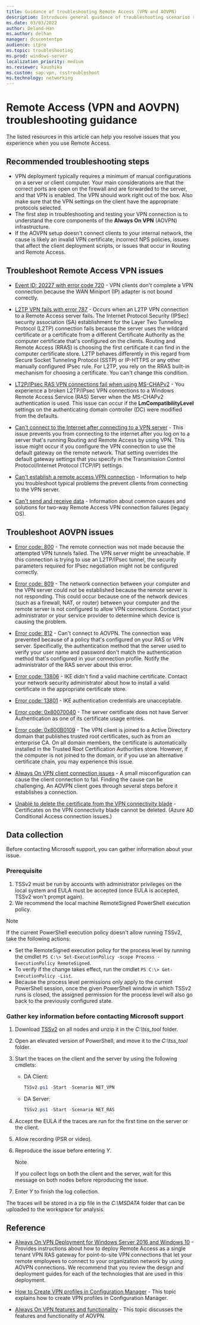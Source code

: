 ```yaml
---
title: Guidance of troubleshooting Remote Access (VPN and AOVPN)
description: Introduces general guidance of troubleshooting scenarios related to Remote Access (VPN and AOVPN).
ms.date: 03/03/2022
author: Deland-Han
ms.author: delhan
manager: dcscontentpm
audience: itpro
ms.topic: troubleshooting
ms.prod: windows-server
localization_priority: medium
ms.reviewer: kaushika
ms.custom: sap:vpn, csstroubleshoot
ms.technology: networking
---
```

# Remote Access (VPN and AOVPN) troubleshooting guidance

The listed resources in this article can help you resolve issues that you experience when you use Remote Access.

## Recommended troubleshooting steps

- VPN deployment typically requires a minimum of manual configurations on a server or client computer. Your main considerations are that the correct ports are open on the firewall and are forwarded to the server, and that VPN is enabled. The VPN should work right out of the box. Also make sure that the VPN settings on the client have the appropriate protocols selected.
- The first step in troubleshooting and testing your VPN connection is to understand the core components of the **Always On VPN** (AOVPN) infrastructure.
- If the AOVPN setup doesn't connect clients to your internal network, the cause is likely an invalid VPN certificate, incorrect NPS policies, issues that affect the client deployment scripts, or issues that occur in Routing and Remote Access.

## Troubleshoot Remote Access VPN issues

- [Event ID: 20227 with error code 720](troubleshoot-error-720-when-establishing-a-vpn-connection.md) - VPN clients don't complete a VPN connection because the WAN Miniport (IP) adapter is not bound correctly.

- [L2TP VPN fails with error 787](l2tp-vpn-fails-with-error-787.md) - Occurs when an L2TP VPN connection to a Remote Access server fails. The Internet Protocol Security (IPSec) security association (SA) establishment for the Layer Two Tunneling Protocol (L2TP) connection fails because the server uses the wildcard certificate or a certificate from a different Certificate Authority as the computer certificate that's configured on the clients. Routing and Remote Access (RRAS) is choosing the first certificate it can find in the computer certificate store. L2TP behaves differently in this regard from Secure Socket Tunneling Protocol (SSTP) or IP-HTTPS or any other manually configured IPsec rule. For L2TP, you rely on the RRAS built-in mechanism for choosing a certificate. You can't change this condition.
  
- [LT2P/IPsec RAS VPN connections fail when using MS-CHAPv2](rras-vpn-connections-fail-ms-chapv2-authentication.md) - You experience a broken L2TP/IPsec VPN connections to a Windows Remote Access Service (RAS) Server when the MS-CHAPv2 authentication is used. This issue can occur if the **LmCompatibilityLevel** settings on the authenticating domain controller (DC) were modified from the defaults.

- [Can't connect to the Internet after connecting to a VPN server](cannot-connect-to-internet-vpn-server.md) - This issue prevents you from connecting to the internet after you log on to a server that's running Routing and Remote Access by using VPN. This issue might occur if you configure the VPN connection to use the default gateway on the remote network. That setting overrides the default gateway settings that you specify in the Transmission Control Protocol/Internet Protocol (TCP/IP) settings.

- [Can't establish a remote access VPN connection](install-configure-virtual-private-network-server.md#cant-establish-a-remote-access-vpn-connection) - Information to help you troubleshoot typical problems the prevent clients from connecting to the VPN server.

- [Can't send and receive data](install-configure-virtual-private-network-server.md#cant-send-and-receive-data) - Information about common causes and solutions for two-way Remote Access VPN connection failures (legacy OS).

## Troubleshoot AOVPN issues

- [Error code: 800](/windows-server/remote/remote-access/vpn/always-on-vpn/deploy/always-on-vpn-deploy-troubleshooting#error-code-800) - The remote connection was not made because the attempted VPN tunnels failed. The VPN server might be unreachable. If this connection is trying to use an L2TP/IPsec tunnel, the security parameters required for IPsec negotiation might not be configured correctly.

- [Error code: 809](/windows-server/remote/remote-access/vpn/always-on-vpn/deploy/always-on-vpn-deploy-troubleshooting#error-code-809) - The network connection between your computer and the VPN server could not be established because the remote server is not responding. This could occur because one of the network devices (such as a firewall, NAT, or router) between your computer and the remote server is not configured to allow VPN connections. Contact your administrator or your service provider to determine which device is causing the problem.

- [Error code: 812](/windows-server/remote/remote-access/vpn/always-on-vpn/deploy/always-on-vpn-deploy-troubleshooting#error-code-812) - Can't connect to AOVPN. The connection was prevented because of a policy that's configured on your RAS or VPN server. Specifically, the authentication method that the server used to verify your user name and password don't match the authentication method that's configured in your connection profile. Notify the administrator of the RAS server about this error.

- [Error code: 13806](/windows-server/remote/remote-access/vpn/always-on-vpn/deploy/always-on-vpn-deploy-troubleshooting#error-code-13806) - IKE didn't find a valid machine certificate. Contact your network security administrator about how to install a valid certificate in the appropriate certificate store.

- [Error code: 13801](/windows-server/remote/remote-access/vpn/always-on-vpn/deploy/always-on-vpn-deploy-troubleshooting#error-code-13801) - IKE authentication credentials are unacceptable.

- [Error code: 0x80070040](/windows-server/remote/remote-access/vpn/always-on-vpn/deploy/always-on-vpn-deploy-troubleshooting#error-code-0x80070040) - The server certificate does not have Server Authentication as one of its certificate usage entries.

- [Error code: 0x800B0109](/windows-server/remote/remote-access/vpn/always-on-vpn/deploy/always-on-vpn-deploy-troubleshooting#error-code-0x800B0109) - The VPN client is joined to a Active Directory domain that publishes trusted root certificates, such as from an enterprise CA. On all domain members, the certificate is automatically installed in the Trusted Root Certification Authorities store. However, if the computer is not joined to the domain, or if you use an alternative certificate chain, you may experience this issue.

- [Always On VPN client connection issues](/windows-server/remote/remote-access/vpn/always-on-vpn/deploy/always-on-vpn-deploy-troubleshooting#always-on-vpn-client-connection-issues) - A small misconfiguration can cause the client connection to fail. Finding the cause can be challenging. An AOVPN client goes through several steps before it establishes a connection.

- [Unable to delete the certificate from the VPN connectivity blade](/windows-server/remote/remote-access/vpn/always-on-vpn/deploy/always-on-vpn-deploy-troubleshooting#unable-to-delete-the-certificate-from-the-vpn-connectivity-blade) - Certificates on the VPN connectivity blade cannot be deleted. (Azure AD Conditional Access connection issues.)

## Data collection

Before contacting Microsoft support, you can gather information about your issue.

### Prerequisite

1. TSSv2 must be run by accounts with administrator privileges on the local system and EULA must be accepted (once EULA is accepted, TSSv2 won't prompt again).
2. We recommend the local machine RemoteSigned PowerShell execution policy.

> [!NOTE]
> If the current PowerShell execution policy doesn't allow running TSSv2, take the following actions:
>
> - Set the RemoteSigned execution policy for the process level by running the cmdlet `PS C:\> Set-ExecutionPolicy -scope Process -ExecutionPolicy RemoteSigned`.
> - To verify if the change takes effect, run the cmdlet `PS C:\> Get-ExecutionPolicy -List`.
> - Because the process level permissions only apply to the current PowerShell session, once the given PowerShell window in which TSSv2 runs is closed, the assigned permission for the process level will also go back to the previously configured state.

### Gather key information before contacting Microsoft support

1. Download [TSSv2](https://aka.ms/getTSSv2) on all nodes and unzip it in the *C:\\tss_tool* folder.
2. Open an elevated version of PowerShell, and move it to the *C:\\tss_tool* folder.
3. Start the traces on the client and the server by using the following cmdlets:

    - DA Client:  

        ```powershell
        TSSv2.ps1 -Start -Scenario NET_VPN
        ```

    - DA Server:  

        ```powershell
        TSSv2.ps1 -Start -Scenario NET_RAS
        ```

4. Accept the EULA if the traces are run for the first time on the server or the client.
5. Allow recording (PSR or video).
6. Reproduce the issue before entering *Y*.

     > [!NOTE]
     > If you collect logs on both the client and the server, wait for this message on both nodes before reproducing the issue.

7. Enter *Y* to finish the log collection.

The traces will be stored in a zip file in the *C:\\MSDATA* folder that can be uploaded to the workspace for analysis.

## Reference

- [Always On VPN Deployment for Windows Server 2016 and Windows 10](/windows-server/remote/remote-access/vpn/always-on-vpn/deploy/always-on-vpn-deploy) - Provides instructions about how to deploy Remote Access as a single tenant VPN RAS gateway for point-to-site VPN connections that let your remote employees to connect to your organization network by using AOVPN connections. We recommend that you review the design and deployment guides for each of the technologies that are used in this deployment.

- [How to Create VPN profiles in Configuration Manager](/mem/configmgr/protect/deploy-use/create-vpn-profiles) - This topic explains how to create VPN profiles in Configuration Manager.

- [Always On VPN features and functionality](/windows-server/remote/remote-access/vpn/vpn-map-da) - This topic discusses the features and functionality of AOVPN.
